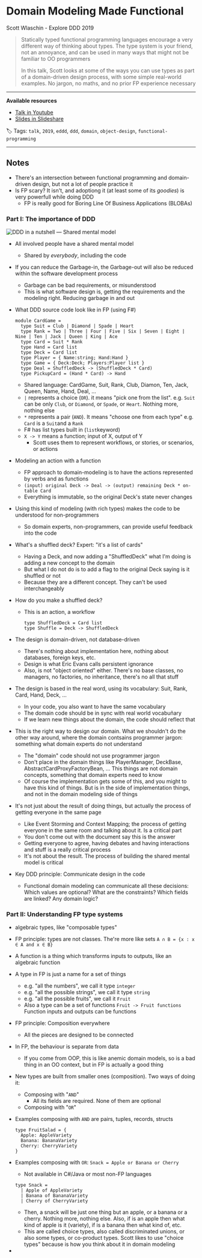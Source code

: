 # Domain Modeling Made Functional

Scott Wlaschin - Explore DDD 2019

> Statically typed functional programming languages encourage a very different way of thinking about types. The type system is your friend, not an annoyance, and can be used in many ways that might not be familiar to OO programmers
>
> In this talk, Scott looks at some of the ways you can use types as part of a domain-driven design process, with some simple real-world examples. No jargon, no maths, and no prior FP experience necessary

------

**Available resources**

-  [Talk in Youtube](https://www.youtube.com/watch?v=PLFl95c-IiU)
-  [Slides in Slideshare](https://www.slideshare.net/ScottWlaschin/domain-modeling-made-functional-kandddinsky-2019)

🏷️ Tags: `talk`, `2019`, `eddd`, `ddd`, `domain`, `object-design`,  `functional-programming`

------

## Notes

* There's an intersection between functional programming and domain-driven design, but not a lot of people practice it
* Is FP scary? It isn't, and adoptiong  it (at least some of its *goodies*) is very powerfull while doing DDD
  * FP is really good for Boring Line Of Business Applications (BLOBAs)

### Part I: The importance of DDD

![DDD in a nutshell — Shared mental model](/Users/enrique.barbeito/Projects/_sandbox/learning-notes/talks/.assets/2019-eddd19-domain-modeling-made-functional.md/importance_of_ddd_shared_mental_model.png)

* All involved people have a shared mental model

  * Shared by *everybody*, including the code

* If you can reduce the Garbage-in, the Garbage-out will also be reduced within the software development process

  * Garbage can be bad requirements, or misunderstood
  * This is what software design is, getting the requirements and the modeling right. Reducing garbage in and out

* What DDD source code look like in FP (using F#)

  ```F#
  module CardGame =
    type Suit = Club | Diamond | Spade | Heart
    type Rank = Two | Three | Four | Five | Six | Seven | Eight | Nine | Ten | Jack | Queen | King | Ace
    type Card = Suit * Rank
    type Hand = Card list
    type Deck = Card list
    type Player = { Name:string; Hand:Hand }
    type Game = { Deck:Deck; Players:Player list }
    type Deal = ShuffledDeck -> (ShuffledDeck * Card)
    type PickupCard = (Hand * Card) -> Hand
  ```

  * Shared language: CardGame, Suit, Rank, Club, Diamon, Ten, Jack, Queen, Name, Hand, Deal, ...
  * `|` represents a choice (`OR`). it means "pick one from the list". e.g. `Suit` can be only `Club`, or `Diamond`, or `Spade`, or `Heart`. Nothing more, nothing else
  * `*` represents a pair (`AND`). It means "choose one from each type" e.g. `Card` is a `Suit`and a `Rank`
  * F# has list types built in (`list`keyword)
  * `X -> Y` means a function; input of X, output of Y
    * Scott uses them to represent workflows, or stories, or scenarios, or actions

* Modeling an action with a function

  * FP approach to domain-modeling is to have the actions represented by verbs and as functions
  * `(input) original Deck -> Deal -> (output) remaining Deck * on-table Card`
  * Everything is immutable, so the original Deck's state never changes

* Using this kind of modeling (with rich types) makes the code to be understood for non-programmers

  * So domain experts, non-programmers, can provide useful feedback into the code

* What's a shuffled deck? Expert: "it's a list of cards"

  *  Having a Deck, and now adding a "ShuffledDeck" what I'm doing is adding a new concept to the domain
  * But what I do not do is to add a flag to the original Deck saying is it shuffled or not
  * Because they are a different concept. They can't be used interchangeably

* How do you make a shuffled deck?

  * This is an action, a workflow

    ```F#
    type ShuffledDeck = Card list
    type Shuffle = Deck -> ShuffledDeck
    ```

* The design is domain-driven, not database-driven

  * There's nothing about implementation here, nothing about databases, foreign keys, etc.
  * Design is what Eric Evans calls persistent ignorance
  * Also, is not "object oriented" either. There's no base classes, no managers, no factories, no inheritance, there's no all that stuff

* The design is based in the real word, using its vocabulary: Suit, Rank, Card, Hand, Deck, ...

  * In your code, you also want to have the same vocabulary
  * The domain code should be in sync with real world vocabuñary
  * If we learn new things about the domain, the code should reflect that

* This is the right way to design our domain. What we shouldn't do the other way around, where the domain contsains programmer jargon: something what domain experts do not understand

  * The "domain" code should not use programmer jargon
  * Don't place in the domain things like PlayerManager, DeckBase, AbstractCardProxyFactoryBean, ... This things are not domain concepts, something that domain experts need to know
  * Of course the implementation gets some of this, and you might to have this kind of things. But is in the side of implementation things, and not in the domain modeling side of things

* It's not just about the result of doing things, but actually the process of getting everyone in the same page

  * Like Event Storming and Context Mapping; the process of getting everyone in the same room and talking about it. Is a critical part
  * You don't come out with the document say this is the answer
  * Getting everyone to agree, having debates and having interactions and stuff is a really critical process
  * It's not about the result. The process of building the shared mental model is critical

* Key DDD principle: Communicate design in the code

  * Functional domain modeling can communicate all these decisions: Which values are optional? What are the constraints? Which fields are linked? Any domain logic?

### Part II: Understanding FP type systems

* algebraic types, like "composable types"

* FP principle: types are not classes. The're more like sets `A ∩ B = {x : x ∈ A and x ∈ B}`

* A function is a thing which transforms inputs to outputs, like an algebraic function

* A type in FP is just a name for a set of things

  * e.g. "all the numbers", we call it type `integer`
  * e.g. "all the possible strings", we call it type `string`
  * e.g. "all the possible fruits", we call it `Fruit`
  * Also a type can be a set of functions `Fruit -> Fruit functions` Function inputs and outputs can be functions

* FP principle: Composition everywhere

  * All the pieces are designed to be connected

* In FP, the behaviour is separate from data

  * If you come from OOP, this is like anemic domain models, so is a bad thing in an OO context, but in FP is actually a good thing

* New types are built from smaller ones (composition). Two ways of doing it:

  * Composing with "`AND`"
    * All its fields are required. None of them are optional
  * Composing with "`OR`"

* Examples composing with `AND` are pairs, tuples, records, structs

  ```F#
  type FruitSalad = {
    Apple: AppleVariety
    Banana: BananaVariety
    Cherry: CherryVariety
  }
  ```

* Examples composing with `OR`: `Snack = Apple or Banana or Cherry`

  * Not available in C#/Java or most non-FP languages

  ```F#
  type Snack =
    | Apple of AppleVariety
    | Banana of BananaVariety
    | Cherry of CherryVariety
  ```

  * Then, a snack will be just one thing but an apple, or a banana or a cherry. Nothing more, nothing else. Also, if is an apple then what kind of apple is it (variety), if is a banana then what kind of, etc.
  * This are called choice types, also called discriminated unions, or also some types, or co-product types. Scott likes to use "choice types" because is how you think about it in domain modeling

* 

